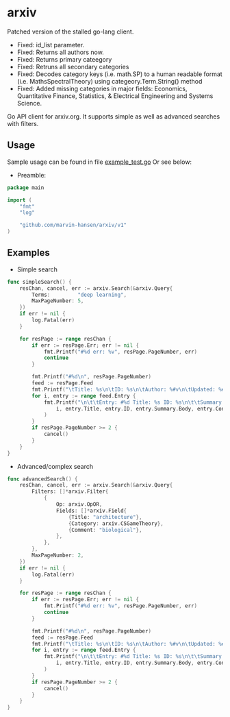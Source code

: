 # arxiv

Patched version of the stalled go-lang client. 
* Fixed: id_list parameter.
* Fixed: Returns all authors now. 
* Fixed: Returns primary cateegory
* Fixed: Retruns all secondary categories
* Fixed: Decodes category keys (i.e. math.SP) to a human readable format (i.e. MathsSpectralTheory) using categeory.Term.String() method
* Fixed: Added missing categories in major fields: Economics, Quantitative Finance, Statistics, & Electrical Engineering and Systems Science.

Go API client for arxiv.org. It supports simple as well as advanced searches with filters.


## Usage
Sample usage can be found in file [example_test.go](./example_test.go)
Or see below:
* Preamble:
```go
package main

import (
    "fmt"
    "log"

    "github.com/marvin-hansen/arxiv/v1"
)
```

## Examples
* Simple search
```go
func simpleSearch() {
	resChan, cancel, err := arxiv.Search(&arxiv.Query{
		Terms:         "deep learning",
		MaxPageNumber: 5,
	})
	if err != nil {
		log.Fatal(err)
	}

	for resPage := range resChan {
		if err := resPage.Err; err != nil {
			fmt.Printf("#%d err: %v", resPage.PageNumber, err)
			continue
		}

		fmt.Printf("#%d\n", resPage.PageNumber)
		feed := resPage.Feed
		fmt.Printf("\tTitle: %s\n\tID: %s\n\tAuthor: %#v\n\tUpdated: %#v\n", feed.Title, feed.ID, feed.Author, feed.Updated)
		for i, entry := range feed.Entry {
			fmt.Printf("\n\t\tEntry: #%d Title: %s ID: %s\n\t\tSummary: %s\n\t\tContent: %#v\n\t\tUpdated: %#v\n\t\tLinks: %#v\n",
				i, entry.Title, entry.ID, entry.Summary.Body, entry.Content, entry.Updated, entry.Link,
			)
		}
		if resPage.PageNumber >= 2 {
			cancel()
		}
	}
}
```

* Advanced/complex search
```go
func advancedSearch() {
	resChan, cancel, err := arxiv.Search(&arxiv.Query{
		Filters: []*arxiv.Filter{
			{
				Op: arxiv.OpOR,
				Fields: []*arxiv.Field{
					{Title: "architecture"},
					{Category: arxiv.CSGameTheory},
					{Comment: "biological"},
				},
			},
		},
		MaxPageNumber: 2,
	})
	if err != nil {
		log.Fatal(err)
	}

	for resPage := range resChan {
		if err := resPage.Err; err != nil {
			fmt.Printf("#%d err: %v", resPage.PageNumber, err)
			continue
		}

		fmt.Printf("#%d\n", resPage.PageNumber)
		feed := resPage.Feed
		fmt.Printf("\tTitle: %s\n\tID: %s\n\tAuthor: %#v\n\tUpdated: %#v\n", feed.Title, feed.ID, feed.Author, feed.Updated)
		for i, entry := range feed.Entry {
			fmt.Printf("\n\t\tEntry: #%d Title: %s ID: %s\n\t\tSummary: %s\n\t\tContent: %#v\n\t\tUpdated: %#v\n\t\tLinks: %#v\n",
				i, entry.Title, entry.ID, entry.Summary.Body, entry.Content, entry.Updated, entry.Link,
			)
		}
		if resPage.PageNumber >= 2 {
			cancel()
		}
	}
}
```
